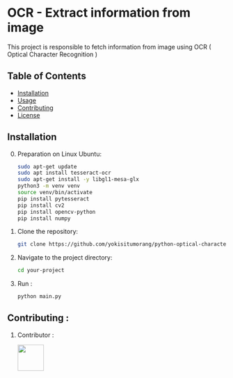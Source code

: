 # OCR - Extract information from image

This project is responsible to fetch information from image using OCR ( Optical Character Recognition )

## Table of Contents

- [Installation](#installation)
- [Usage](#usage)
- [Contributing](#contributing)
- [License](#license)

## Installation

0. Preparation on Linux Ubuntu:

    ```bash
    sudo apt-get update
    sudo apt install tesseract-ocr
    sudo apt-get install -y libgl1-mesa-glx
    python3 -m venv venv
    source venv/bin/activate
    pip install pytesseract
    pip install cv2
    pip install opencv-python
    pip install numpy
    ```

1. Clone the repository:

    ```bash
    git clone https://github.com/yokisitumorang/python-optical-character-recognition.git
    ```

2. Navigate to the project directory:

    ```bash
    cd your-project
    ```

3. Run :

    ```bash
    python main.py
    ```

## Contributing :
1. Contributor :

    <a href="https://github.com/yokisitumorang"><img src="https://avatars.githubusercontent.com/u/44546240?v=4" width="60px;"></a>

    <!-- [<img src="https://avatars.githubusercontent.com/u/44546240?v=4" width="60px;"> <br /><sub><a href="https://github.com/yokisitumorang"></a></sub>] -->

